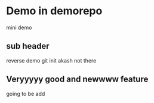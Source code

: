 # Demo in demorepo
mini demo
## sub header
reverse demo
git init akash not there
## Veryyyyy good and newwww feature

going to be add